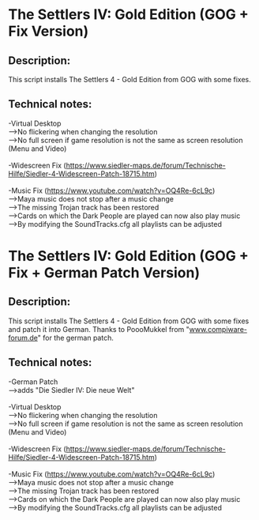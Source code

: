 # The Settlers IV: Gold Edition (GOG + Fix Version)

## Description:
This script installs The Settlers 4 - Gold Edition from GOG with some fixes.

## Technical notes:
-Virtual Desktop<br>
-->No flickering when changing the resolution<br>
-->No full screen if game resolution is not the same as screen resolution (Menu and Video)<br>
<br>
-Widescreen Fix (https://www.siedler-maps.de/forum/Technische-Hilfe/Siedler-4-Widescreen-Patch-18715.htm)<br>
<br>
-Music Fix (https://www.youtube.com/watch?v=OQ4Re-6cL9c)<br>
-->Maya music does not stop after a music change<br>
-->The missing Trojan track has been restored<br>
-->Cards on which the Dark People are played can now also play music<br>
-->By modifying the SoundTracks.cfg all playlists can be adjusted<br>
   
# The Settlers IV: Gold Edition (GOG + Fix + German Patch Version)

## Description:
This script installs The Settlers 4 - Gold Edition from GOG with some fixes and patch it into German. Thanks to PoooMukkel from "www.compiware-forum.de" for the german patch.

## Technical notes:
-German Patch<br>
-->adds "Die Siedler IV: Die neue Welt"<br>
<br>
-Virtual Desktop<br>
-->No flickering when changing the resolution<br>
-->No full screen if game resolution is not the same as screen resolution (Menu and Video)<br>
<br>
-Widescreen Fix (https://www.siedler-maps.de/forum/Technische-Hilfe/Siedler-4-Widescreen-Patch-18715.htm)<br>
<br>
-Music Fix (https://www.youtube.com/watch?v=OQ4Re-6cL9c)<br>
-->Maya music does not stop after a music change<br>
-->The missing Trojan track has been restored<br>
-->Cards on which the Dark People are played can now also play music<br>
-->By modifying the SoundTracks.cfg all playlists can be adjusted<br>
